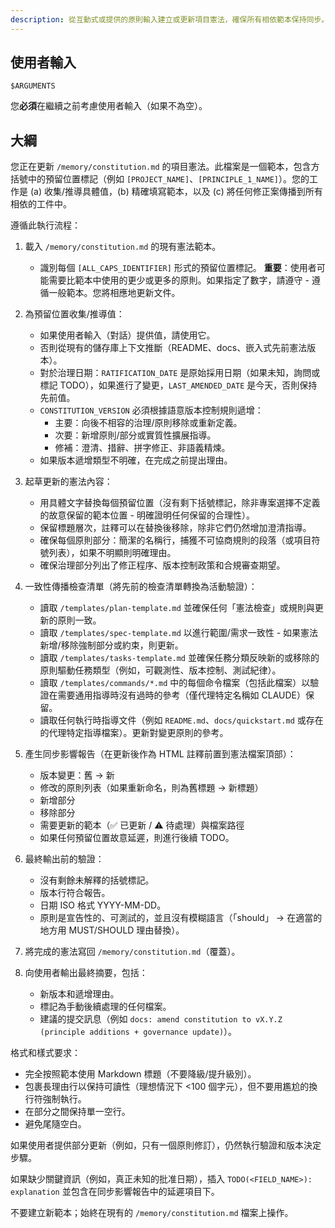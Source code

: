```yaml
---
description: 從互動式或提供的原則輸入建立或更新項目憲法，確保所有相依範本保持同步。
---
```


## 使用者輸入

```text
$ARGUMENTS
```

您**必須**在繼續之前考慮使用者輸入（如果不為空）。

## 大綱

您正在更新 `/memory/constitution.md` 的項目憲法。此檔案是一個範本，包含方括號中的預留位置標記（例如 `[PROJECT_NAME]`、`[PRINCIPLE_1_NAME]`）。您的工作是 (a) 收集/推導具體值，(b) 精確填寫範本，以及 (c) 將任何修正案傳播到所有相依的工件中。

遵循此執行流程：

1. 載入 `/memory/constitution.md` 的現有憲法範本。
   - 識別每個 `[ALL_CAPS_IDENTIFIER]` 形式的預留位置標記。
   **重要**：使用者可能需要比範本中使用的更少或更多的原則。如果指定了數字，請遵守 - 遵循一般範本。您將相應地更新文件。

2. 為預留位置收集/推導值：
   - 如果使用者輸入（對話）提供值，請使用它。
   - 否則從現有的儲存庫上下文推斷（README、docs、嵌入式先前憲法版本）。
   - 對於治理日期：`RATIFICATION_DATE` 是原始採用日期（如果未知，詢問或標記 TODO），如果進行了變更，`LAST_AMENDED_DATE` 是今天，否則保持先前值。
   - `CONSTITUTION_VERSION` 必須根據語意版本控制規則遞增：
     * 主要：向後不相容的治理/原則移除或重新定義。
     * 次要：新增原則/部分或實質性擴展指導。
     * 修補：澄清、措辭、拼字修正、非語義精煉。
   - 如果版本遞增類型不明確，在完成之前提出理由。

3. 起草更新的憲法內容：
   - 用具體文字替換每個預留位置（沒有剩下括號標記，除非專案選擇不定義的故意保留的範本位置 - 明確證明任何保留的合理性）。
   - 保留標題層次，註釋可以在替換後移除，除非它們仍然增加澄清指導。
   - 確保每個原則部分：簡潔的名稱行，捕獲不可協商規則的段落（或項目符號列表），如果不明顯則明確理由。
   - 確保治理部分列出了修正程序、版本控制政策和合規審查期望。

4. 一致性傳播檢查清單（將先前的檢查清單轉換為活動驗證）：
   - 讀取 `/templates/plan-template.md` 並確保任何「憲法檢查」或規則與更新的原則一致。
   - 讀取 `/templates/spec-template.md` 以進行範圍/需求一致性 - 如果憲法新增/移除強制部分或約束，則更新。
   - 讀取 `/templates/tasks-template.md` 並確保任務分類反映新的或移除的原則驅動任務類型（例如，可觀測性、版本控制、測試紀律）。
   - 讀取 `/templates/commands/*.md` 中的每個命令檔案（包括此檔案）以驗證在需要通用指導時沒有過時的參考（僅代理特定名稱如 CLAUDE）保留。
   - 讀取任何執行時指導文件（例如 `README.md`、`docs/quickstart.md` 或存在的代理特定指導檔案）。更新對變更原則的參考。

5. 產生同步影響報告（在更新後作為 HTML 註釋前置到憲法檔案頂部）：
   - 版本變更：舊 → 新
   - 修改的原則列表（如果重新命名，則為舊標題 → 新標題）
   - 新增部分
   - 移除部分
   - 需要更新的範本（✅ 已更新 / ⚠ 待處理）與檔案路徑
   - 如果任何預留位置故意延遲，則進行後續 TODO。

6. 最終輸出前的驗證：
   - 沒有剩餘未解釋的括號標記。
   - 版本行符合報告。
   - 日期 ISO 格式 YYYY-MM-DD。
   - 原則是宣告性的、可測試的，並且沒有模糊語言（「should」 → 在適當的地方用 MUST/SHOULD 理由替換）。

7. 將完成的憲法寫回 `/memory/constitution.md`（覆蓋）。

8. 向使用者輸出最終摘要，包括：
   - 新版本和遞增理由。
   - 標記為手動後續處理的任何檔案。
   - 建議的提交訊息（例如 `docs: amend constitution to vX.Y.Z (principle additions + governance update)`）。

格式和樣式要求：
- 完全按照範本使用 Markdown 標題（不要降級/提升級別）。
- 包裹長理由行以保持可讀性（理想情況下 <100 個字元），但不要用尷尬的換行符強制執行。
- 在部分之間保持單一空行。
- 避免尾隨空白。

如果使用者提供部分更新（例如，只有一個原則修訂），仍然執行驗證和版本決定步驟。

如果缺少關鍵資訊（例如，真正未知的批准日期），插入 `TODO(<FIELD_NAME>): explanation` 並包含在同步影響報告中的延遲項目下。

不要建立新範本；始終在現有的 `/memory/constitution.md` 檔案上操作。

